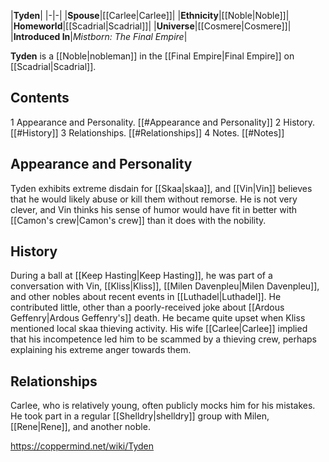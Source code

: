 |**Tyden**|
|-|-|
|**Spouse**|[[Carlee\|Carlee]]|
|**Ethnicity**|[[Noble\|Noble]]|
|**Homeworld**|[[Scadrial\|Scadrial]]|
|**Universe**|[[Cosmere\|Cosmere]]|
|**Introduced In**|*Mistborn: The Final Empire*|

**Tyden** is a [[Noble\|nobleman]] in the [[Final Empire\|Final Empire]] on [[Scadrial\|Scadrial]].

## Contents

1 Appearance and Personality. [[#Appearance and Personality]] 
2 History. [[#History]] 
3 Relationships. [[#Relationships]] 
4 Notes. [[#Notes]] 


## Appearance and Personality
Tyden exhibits extreme disdain for [[Skaa\|skaa]], and [[Vin\|Vin]] believes that he would likely abuse or kill them without remorse. He is not very clever, and Vin thinks his sense of humor would have fit in better with [[Camon's crew\|Camon's crew]] than it does with the nobility.

## History
During a ball at [[Keep Hasting\|Keep Hasting]], he was part of a conversation with Vin, [[Kliss\|Kliss]], [[Milen Davenpleu\|Milen Davenpleu]], and other nobles about recent events in [[Luthadel\|Luthadel]]. He contributed little, other than a poorly-received joke about [[Ardous Geffenry\|Ardous Geffenry's]] death. He became quite upset when Kliss mentioned local skaa thieving activity. His wife [[Carlee\|Carlee]] implied that his incompetence led him to be scammed by a thieving crew, perhaps explaining his extreme anger towards them.

## Relationships
Carlee, who is relatively young, often publicly mocks him for his mistakes. He took part in a regular [[Shelldry\|shelldry]] group with Milen, [[Rene\|Rene]], and another noble.



https://coppermind.net/wiki/Tyden